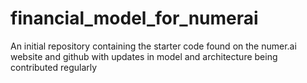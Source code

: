 # financial_model_for_numerai
An initial repository containing the starter code found on the numer.ai website and github with updates in model and architecture being contributed regularly
